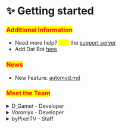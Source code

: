 # ✨ Getting started

### <mark style="color:red;">Additional Information</mark>

* Need more help? <mark style="color:yellow;">Join</mark> the [support server](https://discord.gg/BQumAujuvk)
* Add Dat Bot [here](https://discord.com/api/oauth2/authorize?client\_id=965903240384376872\&permissions=274878295233\&scope=bot%20applications.commands)

### <mark style="color:red;">News</mark>

* New Feature: [automod.md](features/our-features/automod.md "mention")

### <mark style="color:red;">Meet the Team</mark>

<details>

<summary>D_Gamet - Developer</summary>

Hello y'all!

I am Gamet, the founder of Dat Bot and developer. I started this project back in April of 2022 as a fun way to learn programming and growing a community. Nowadays, it has grown and is bigger than I thought it could ever get. Thank you for using Dat Bot! :tada:

See ya :smile:

</details>

<details>

<summary>Voroniyx - Developer</summary>

Discord: voroniyx (863453422632173568)

</details>

<details>

<summary>byPixelTV - Staff</summary>

Hey everyone!

I'm byPixelTV, one of the staff members of Dat Bot. I started using the bot in April 2023 and have always been helping users more or less on the support server. I still help people on the support server, but I also like to develop Minecraft plugins in my free time. Maybe we'll see each other on the support server, but for now I just want to say: Thanks for using Dat Bot! 🎉

Bye 👋

</details>


